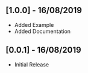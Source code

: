## [1.0.0] - 16/08/2019

* Added Example
* Added Documentation

## [0.0.1] - 16/08/2019

* Initial Release
